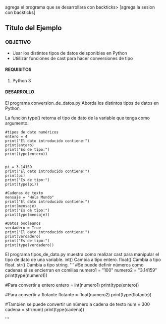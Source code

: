 
agrega el programa que se desarrollara con backticks> [agrega la sesion con backticks]

## Titulo del Ejemplo

### OBJETIVO

- Usar los distintos tipos de datos deisponibles en Python
- Utiilizar funciones de cast para hacer conversiones de tipo

#### REQUISITOS

1. Python 3

#### DESARROLLO
El programa conversion_de_datos.py Aborda los distintos tipos de datos en Python.

La función type() retorna el tipo de dato de la variable que tenga como argumento.
```
#tipos de dato numéricos
entero = 4
print("El dato introducido contiene:")
print(entero)
print("Es de tipo:")
print(type(entero))


pi = 3.14159
print("El dato introducido contiene:")
print(pi)
print("Es de tipo:")
print(type(pi))

#Cadenas de texto
mensaje = "Hola Mundo"
print("El dato introducido contiene:")
print(mensaje)
print("Es de tipo:")
print(type(mensaje))

#Datos booleanos
verdadero = True
print("El dato introducido contiene:")
print(verdadero)
print("Es de tipo:")
print(type(verdadero))
```
El programa tipos_de_dato.py muestra como realizar cast para manipular el tipo de dato de una variable.
int() Cambia a tipo entero.
float() Cambia a tipo float.
str() Cambia a tipo string.
'''
#Se puede definir números como cadenas si se encierran en comillas
numero1 = "100"
numero2 = "3.14159"
print(type(numero1))

#Para convertir a entero 
entero = int(numero1)
print(type(entero))

#Para convertir a flotante
flotante = float(numero2)
print(type(flotante))

#También se puede convertir un número a cadena de texto
num = 300
cadena = str(num)
print(type(cadena))

'''


